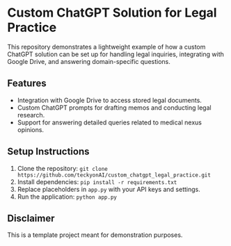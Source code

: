 # Custom ChatGPT Solution for Legal Practice

This repository demonstrates a lightweight example of how a custom ChatGPT solution can be set up for handling legal inquiries, integrating with Google Drive, and answering domain-specific questions.

## Features
- Integration with Google Drive to access stored legal documents.
- Custom ChatGPT prompts for drafting memos and conducting legal research.
- Support for answering detailed queries related to medical nexus opinions.

## Setup Instructions
1. Clone the repository: `git clone https://github.com/teckyonAI/custom_chatgpt_legal_practice.git`
2. Install dependencies: `pip install -r requirements.txt`
3. Replace placeholders in `app.py` with your API keys and settings.
4. Run the application: `python app.py`

## Disclaimer
This is a template project meant for demonstration purposes.
